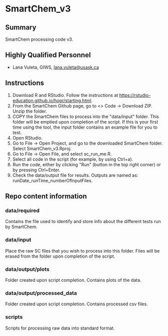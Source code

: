 # SmartChem_v3

## Summary

SmartChem processing code v3.

## Highly Qualified Personnel

- Lana Vuleta, GIWS, lana.vuleta@usask.ca

## Instructions

 1) Download R and RStudio. Follow the instructions at https://rstudio-education.github.io/hopr/starting.html.
 2) From the SmartChem Github page, go to <> Code -> Download ZIP. Unzip the folder.
 3) COPY the SmartChem files to process into the "data/input" folder. This folder will be emptied upon completion of the script. If this is your first time using the tool, the input folder contains an example file for you to test.
 4) Open RStudio.
 5) Go to File -> Open Project, and go to the downloaded SmartChem folder. Select SmartChem_v3.Rproj.
 6) Go to File -> Open File, and select sc_run_me.R.
 7) Select all code in the script (for example, by using Ctrl+a).
 8) Run the code, either by clicking "Run" (button in the top right corner) or by pressing Ctrl+Enter.
 9) Check the data/output file for results. Outputs are named as: runDate_runTime_numberOfInputFiles.

## Repo content information

### data/required

Contains the file used to identify and store info about the different tests run by SmartChem.

### data/input

Place the raw SC files that you wish to process into this folder. Files will be erased from the folder upon completion of the script.

### data/output/plots

Folder created upon script completion. Contains plots of the data.

### data/output/processed_data

Folder created upon script completion. Contains processed csv files.

### scripts

Scripts for processing raw data into standard format.

